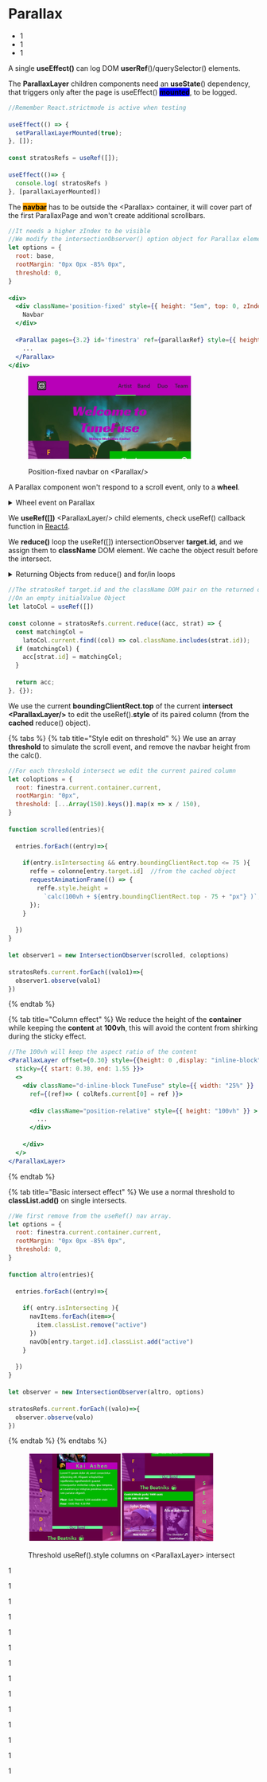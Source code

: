 # Parallax

* 1
* 1
* 1

A single **useEffect()** can log DOM **userRef**()/querySelector() elements.&#x20;

The **ParallaxLayer** children components need an **useState**() dependency, that triggers only after the page is useEffect() <mark style="background-color:blue;">**mounted**</mark>, to be logged.

```jsx
//Remember React.strictmode is active when testing

useEffect(() => {
  setParallaxLayerMounted(true); 
}, []);

const stratosRefs = useRef([]);

useEffect(()=> {
  console.log( stratosRefs )
}, [parallaxLayerMounted])
```

The <mark style="background-color:orange;">**navbar**</mark> has to be outside the \<Parallax> container, it will cover part of the first ParallaxPage and won't create additional scrollbars.

```jsx
//It needs a higher zIndex to be visible 
//We modify the intersectionObserver() option object for Parallax elements
let options = {
  root: base,
  rootMargin: "0px 0px -85% 0px",
  threshold: 0,
}

<div>
  <div className='position-fixed' style={{ height: "5em", top: 0, zIndex: 5}}>
    Navbar
  </div>

  <Parallax pages={3.2} id='finestra' ref={parallaxRef} style={{ height: "100vh" }}>
    ...
  </Parallax>
</div>
```

<figure><img src="../../.gitbook/assets/AbsoluteNavbar.jpg" alt="" width="328"><figcaption><p>Position-fixed navbar on &#x3C;Parallax/></p></figcaption></figure>

A Parallax component won't respond to a scroll event, only to a **wheel**.

<details>

<summary>Wheel event on Parallax</summary>

The wheel event is attached to the useRef() of the \<Parallax> container.

```jsx
const parallaxRef = useRef(); 

useEffect(()=> {
  window.addEventListener('wheel', handleWheelEvent);
  
  return () => {
    if (parallaxRef.current) {
      parallaxRef.current.removeEventListener('wheel', handleWheelEvent);
    }
  };
}, [])

const handleWheelEvent = (index) => {
  const {container, current} = parallaxRef.current;
  const scrollpercent = 
    current / (container.current.scrollHeight - window.innerHeight)
  console.log(scrollpercent);
};

<div className="App">
  <Parallax pages={2} ref={parallaxRef} style={{ height: "100vh" }}>
    <ParallaxLayer offset={0}>
      <h1>This is the moment he became</h1>
    </ParallaxLayer>
    ...
  </Parallax>
</div>
```

</details>

&#x20;We **useRef(\[])** \<ParallaxLayer/> child elements, check useRef() callback function in [React4](../../js/js-4-spread-and-rest-operators-error-constructor-and-object-try-catch-and-finally.md).

We **reduce()** loop the useRef(\[]) intersectionObserver **target.id**, and we assign them to **className** DOM element. We cache the object result before the intersect.

<details>

<summary>Returning Objects from reduce() and for/in loops</summary>

In both methods, the _assign operation_ inside the loop implicitly creates a name:value pair in the object.

```jsx
//Any repeated array element increases the counter on the [""] property.

const names = ["Alice", "Bob", "Tiff", "Bruce", "Alice"];
const countedNames = Object.create(null);
for (const name of names) {
  const currCount = countedNames[name] ?? 0;  //will return 0 if undefined
  countedNames[name] = currCount + 1; 	      //this creates the "Alice": 1
}
//{Alice: 2, Bob: 1, Tiff: 1, Bruce: 1}
```

On **reduce()** the <mark style="background-color:blue;">accumulator</mark> is the returned object with the set name:value pairs.

```jsx
//The looped array elements are the currentValues. 
//And an empty object as initialValue, to be returned.

const names1 = ["Alice", "Bob", "Tiff", "Bruce", "Alice"];
const countedNames1 = names1.reduce((acc, name) => {
  acc[name] = (acc[name] || 0) + 1;
  return acc;
}, Object.create(null));
```

</details>

```jsx
//The stratosRef target.id and the className DOM pair on the returned object
//On an empty initialValue Object 
let latoCol = useRef([])

const colonne = stratosRefs.current.reduce((acc, strat) => {
  const matchingCol = 
    latoCol.current.find((col) => col.className.includes(strat.id));
  if (matchingCol) {
    acc[strat.id] = matchingCol;
  }

  return acc;
}, {});
```

We use the current **boundingClientRect.top** of the current **intersect \<ParallaxLayer/>** to edit the useRef().**style** of its paired column (from the **cached** reduce() object).

{% tabs %}
{% tab title="Style edit on threshold" %}
We use an array **threshold** to simulate the scroll event, and remove the navbar height from the calc().

```jsx
//For each threshold intersect we edit the current paired column
let coloptions = {
  root: finestra.current.container.current, 
  rootMargin: "0px",
  threshold: [...Array(150).keys()].map(x => x / 150),
}

function scrolled(entries){

  entries.forEach((entry)=>{

    if(entry.isIntersecting && entry.boundingClientRect.top <= 75 ){
      reffe = colonne[entry.target.id]  //from the cached object
      requestAnimationFrame(() => {
        reffe.style.height = 
          `calc(100vh + ${entry.boundingClientRect.top - 75 + "px"} )`;
      });
    }

  })
} 

let observer1 = new IntersectionObserver(scrolled, coloptions)

stratosRefs.current.forEach((valo1)=>{
  observer1.observe(valo1)
})
```
{% endtab %}

{% tab title="Column effect" %}
We reduce the height of the **container** while keeping the **content** at **100vh**, this will avoid the content from shirking during the sticky effect.

```jsx
//The 100vh will keep the aspect ratio of the content
<ParallaxLayer offset={0.30} style={{height: 0 ,display: "inline-block"}} 
  sticky={{ start: 0.30, end: 1.55 }}>
  <> 
    <div className="d-inline-block TuneFuse" style={{ width: "25%" }}
      ref={(ref)=> ( colRefs.current[0] = ref )}>

      <div className="position-relative" style={{ height: "100vh" }} >
      	...
      </div>

    </div>
  </>
</ParallaxLayer>
```
{% endtab %}

{% tab title="Basic intersect effect" %}
We use a normal threshold to **classList.add()** on single intersects.

```jsx
//We first remove from the useRef() nav array.
let options = {
  root: finestra.current.container.current,
  rootMargin: "0px 0px -85% 0px",
  threshold: 0,
}

function altro(entries){

  entries.forEach((entry)=>{

    if( entry.isIntersecting ){
      navItems.forEach(item=>{
        item.classList.remove("active")
      })
      navOb[entry.target.id].classList.add("active")
    }

  })
}

let observer = new IntersectionObserver(altro, options)

stratosRefs.current.forEach((valo)=>{
  observer.observe(valo)
})
```
{% endtab %}
{% endtabs %}

<figure><img src="../../.gitbook/assets/columnParallax1.png" alt="" width="375"><figcaption><p>Threshold useRef().style columns on &#x3C;ParallaxLayer> intersect</p></figcaption></figure>

1

1

1

1

1

1

1

1

1

1

1

1

1

1
